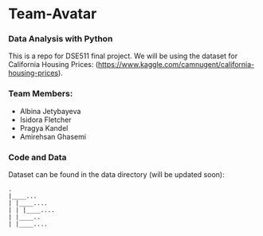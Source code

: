 # Team-Avatar
### Data Analysis with Python

This is a repo for DSE511 final project. We will be using the dataset for California Housing Prices: (https://www.kaggle.com/camnugent/california-housing-prices).

### Team Members: 

- Albina Jetybayeva
- Isidora Fletcher
- Pragya Kandel
- Amirehsan Ghasemi

### Code and Data

Dataset can be found in the data directory (will be updated soon): 

```
.
|____...
| |____....
| | |____....
| |____..
| |____....
```
